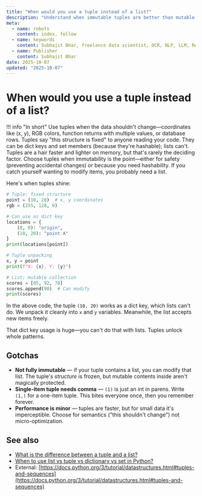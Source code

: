 ```yaml
---
title: "When would you use a tuple instead of a list?"
description: "Understand when immutable tuples are better than mutable lists: data integrity, dictionary keys, and semantic signals."
meta:
  - name: robots
    content: index, follow
  - name: keywords
    content: Subhajit Bhar, freelance data scientist, OCR, NLP, LLM, RAG, knowledge base, python, lists, comparison
  - name: Publisher
    content: Subhajit Bhar
date: 2025-10-07
updated: "2025-10-07"
---
```


# When would you use a tuple instead of a list?

<!-- more -->

!!! info "In short"
    Use tuples when the data shouldn't change—coordinates like (x, y), RGB colors, function returns with multiple values, or database rows. Tuples say "this structure is fixed" to anyone reading your code. They can be dict keys and set members (because they're hashable); lists can't. Tuples are a hair faster and lighter on memory, but that's rarely the deciding factor. Choose tuples when immutability is the point—either for safety (preventing accidental changes) or because you need hashability. If you catch yourself wanting to modify items, you probably need a list.

Here's when tuples shine:

```python
# Tuple: fixed structure
point = (10, 20)  # x, y coordinates
rgb = (255, 128, 0)

# Can use as dict key
locations = {
    (0, 0): "origin",
    (10, 20): "point A"
}
print(locations[point])

# Tuple unpacking
x, y = point
print(f"X: {x}, Y: {y}")

# List: mutable collection
scores = [85, 92, 78]
scores.append(90)  # Can modify
print(scores)
```

In the above code, the tuple `(10, 20)` works as a dict key, which lists can't do. We unpack it cleanly into `x` and `y` variables. Meanwhile, the list accepts new items freely.

That dict key usage is huge—you can't do that with lists. Tuples unlock whole patterns.

## Gotchas

* **Not fully immutable** — if your tuple contains a list, you can modify that list. The tuple's *structure* is frozen, but mutable contents inside aren't magically protected.
* **Single-item tuple needs comma** — `(1)` is just an int in parens. Write `(1,)` for a one-item tuple. This bites everyone once, then you remember forever.
* **Performance is minor** — tuples are faster, but for small data it's imperceptible. Choose for semantics ("this shouldn't change") not micro-optimization.

## See also

* [What is the difference between a tuple and a list?](difference-between-tuple-and-list.md)
* [When to use list vs tuple vs dictionary vs set in Python?](list-vs-tuple-vs-dictionary-vs-set.md)
* External: [https://docs.python.org/3/tutorial/datastructures.html#tuples-and-sequences](https://docs.python.org/3/tutorial/datastructures.html#tuples-and-sequences)

<script type="application/ld+json">
{
  "@context": "https://schema.org",
  "@type": "FAQPage",
  "mainEntity": [{
    "@type": "Question",
    "name": "When would you use a tuple instead of a list?",
    "acceptedAnswer": {
      "@type": "Answer",
      "text": "Use tuples when the data shouldn't change—coordinates like (x, y), RGB colors, function returns with multiple values, or database rows. Tuples say this structure is fixed to anyone reading your code. They can be dict keys and set members (because they're hashable); lists can't. Tuples are a hair faster and lighter on memory, but that's rarely the deciding factor. Choose tuples when immutability is the point—either for safety (preventing accidental changes) or because you need hashability. If you catch yourself wanting to modify items, you probably need a list."
    }
  }]
}
</script>
